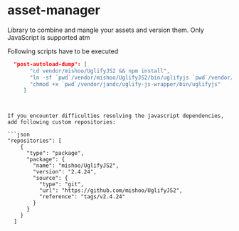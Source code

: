 # asset-manager
Library to combine and mangle your assets and version them.
Only JavaScript is supported atm


Following scripts have to be executed

```json
  "post-autoload-dump": [
       "cd vendor/mishoo/UglifyJS2 && npm install",
       "ln -sf `pwd`/vendor/mishoo/UglifyJS2/bin/uglifyjs `pwd`/vendor/jandc/uglify-js-wrapper/bin/uglifyjs",
       "chmod +x `pwd`/vendor/jandc/uglify-js-wrapper/bin/uglifyjs"
     ]
```
```


If you encounter difficulties resolving the javascript dependencies, add following custom repositories:

```json
"repositories": [
    {
      "type": "package",
      "package": {
        "name": "mishoo/UglifyJS2",
        "version": "2.4.24",
        "source": {
          "type": "git",
          "url": "https://github.com/mishoo/UglifyJS2",
          "reference": "tags/v2.4.24"
        }
      }
    }    
  ]
```